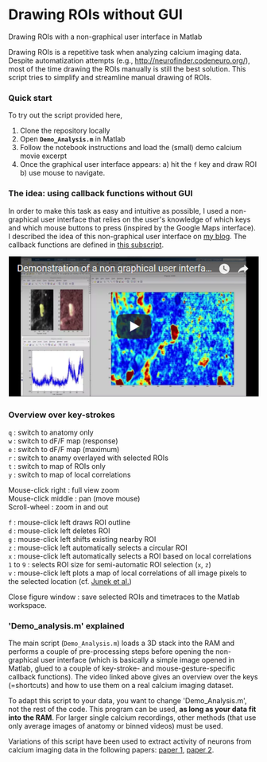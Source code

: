 # Drawing ROIs without GUI
Drawing ROIs with a non-graphical user interface in Matlab

Drawing ROIs is a repetitive task when analyzing calcium imaging data. Despite automatization attempts (e.g., http://neurofinder.codeneuro.org/), most of the time drawing the ROIs manually is still the best solution. This script tries to simplify and streamline manual drawing of ROIs.

### Quick start

To try out the script provided here,

1. Clone the repository locally
2. Open **`Demo_Analysis.m`** in Matlab
3. Follow the notebook instructions and load the (small) demo calcium movie excerpt
4. Once the graphical user interface appears: a) hit the `f` key and draw ROI b) use mouse to navigate.

### The idea: using callback functions without GUI

In order to make this task as easy and intuitive as possible, I used a non-graphical user interface that relies on the user's knowledge of which keys and which mouse buttons to press (inspired by the Google Maps interface). I described the idea of this non-graphical user interface on [my blog](https://ptrrupprecht.wordpress.com/2015/06/24/a-simple-non-graphical-user-interface-in-matlab-keyboard-callback-functions/). The callback functions are defined in [this subscript](https://github.com/PTRRupprecht/Drawing-ROIs-without-GUI/blob/master/non-GUI%20ROI%20analysis/switchImage.m).

[![Drawing ROIs with a non-graphical user interface](nonGIU_ROI_drawing.png)](https://youtu.be/rGTTGCEGvYQ "Drawing ROIs with a non-graphical user interface")

### Overview over key-strokes

`q` : switch to anatomy only\
`w` : switch to dF/F map (response)\
`e` : switch to dF/F map (maximum)\
`r` : switch to anamy overlayed with selected ROIs\
`t` : switch to map of ROIs only\
`y` : switch to map of local correlations

Mouse-click right : full view zoom\
Mouse-click middle : pan (move mouse)\
Scroll-wheel : zoom in and out

`f` : mouse-click left draws ROI outline\
`d` : mouse-click left deletes ROI\
`g` : mouse-click left shifts existing nearby ROI\
`z` : mouse-click left automatically selects a circular ROI\
`x` : mouse-click left automatically selects a ROI based on local correlations\
`1` to `9` : selects ROI size for semi-automatic ROI selection (`x`, `z`)\
`v` : mouse-click left plots a map of local correlations of all image pixels to the selected location (cf. [Junek et al.](https://www.ncbi.nlm.nih.gov/pmc/articles/PMC2711456/))

Close figure window : save selected ROIs and timetraces to the Matlab workspace.


### 'Demo_analysis.m' explained

The main script (`Demo_Analysis.m`) loads a 3D stack into the RAM and performs a couple of pre-processing steps before opening the non-graphical user interface (which is basically a simple image opened in Matlab, glued to a couple of key-stroke- and mouse-gesture-specific callback functions). The video linked above gives an overview over the keys (=shortcuts) and how to use them on a real calcium imaging dataset.

To adapt this script to your data, you want to change 'Demo_Analysis.m', not the rest of the code. This program can be used, **as long as your data fit into the RAM**. For larger single calcium recordings, other methods (that use only average images of anatomy or binned videos) must be used.

Variations of this script have been used to extract activity of neurons from calcium imaging data in the following papers:  [paper 1]( http://dx.doi.org/10.1016/j.cub.2017.11.007), [paper 2](https://www.osapublishing.org/boe/abstract.cfm?uri=boe-7-5-1656).
